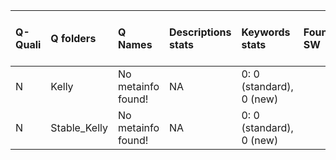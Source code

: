 |Q-Quali |Q folders    |Q Names            |Descriptions stats |Keywords stats           |Found SW |Meta Info data fields |Q Code    |
|:-------|:------------|:------------------|:------------------|:------------------------|:--------|:---------------------|:---------|
|N       |Kelly        |No metainfo found! |NA                 |0: 0 (standard), 0 (new) |         |                      |NOT FOUND |
|N       |Stable_Kelly |No metainfo found! |NA                 |0: 0 (standard), 0 (new) |         |                      |NOT FOUND |
